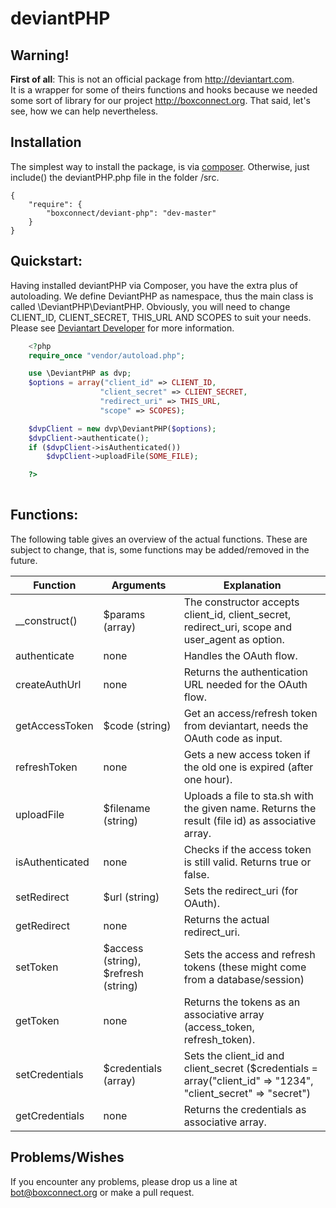 deviantPHP
==========

Warning!
--------
**First of all**: This is not an official package from http://deviantart.com.  
It is a wrapper for some of theirs functions and hooks because we needed some sort of library for our project http://boxconnect.org. That said, let's see, how we can help nevertheless.

Installation
------------
The simplest way to install the package, is via [composer](https://getcomposer.org/). Otherwise, just include() the deviantPHP.php file in the folder /src.

	{
 		"require": {
			"boxconnect/deviant-php": "dev-master" 
		}
	}	

Quickstart:
-----------
Having installed deviantPHP via Composer, you have the extra plus of autoloading. We define DeviantPHP as namespace, thus the main class is called \DeviantPHP\DeviantPHP.
Obviously, you will need to change CLIENT_ID, CLIENT_SECRET, THIS_URL AND SCOPES to suit your needs. Please see [Deviantart Developer](https://www.deviantart.com/developers/) for more information.

```PHP
	<?php
	require_once "vendor/autoload.php";

	use \DeviantPHP as dvp;
	$options = array("client_id" => CLIENT_ID, 
					"client_secret" => CLIENT_SECRET,
					"redirect_uri" => THIS_URL,
					"scope" => SCOPES);

	$dvpClient = new dvp\DeviantPHP($options);
	$dvpClient->authenticate();
	if ($dvpClient->isAuthenticated())
		$dvpClient->uploadFile(SOME_FILE);

	?>
  
```
Functions:
----------
The following table gives an overview of the actual functions. These are subject to change, that is, some functions may be added/removed in the future.

Function        | Arguments 		 					| Explanation
--------------- | --------- 		 					| -----------
__construct()   | $params (array)    					| The constructor accepts client_id, client_secret, redirect_uri, scope and user_agent as option.
authenticate    | none      		 					| Handles the OAuth flow. 
createAuthUrl   | none			     					| Returns the authentication URL needed for the OAuth flow.
getAccessToken  | $code (string)	 					| Get an access/refresh token from deviantart, needs the OAuth code as input.
refreshToken    | none			     					| Gets a new access token if the old one is expired (after one hour).
uploadFile      | $filename (string) 					| Uploads a file to sta.sh with the given name. Returns the result (file id) as associative array.
isAuthenticated | none 									| Checks if the access token is still valid. Returns true or false.
setRedirect		| $url (string) 						| Sets the redirect_uri (for OAuth).
getRedirect     | none 				 					| Returns the actual redirect_uri.
setToken 		| $access (string), $refresh (string)	| Sets the access and refresh tokens (these might come from a database/session)
getToken 		| none 									| Returns the tokens as an associative array (access_token, refresh_token).
setCredentials  | $credentials (array) 					| Sets the client_id and client_secret ($credentials = array("client_id" => "1234", "client_secret" => "secret")
getCredentials  | none 									| Returns the credentials as associative array.

Problems/Wishes
---------------
If you encounter any problems, please drop us a line at bot@boxconnect.org or make a pull request.
